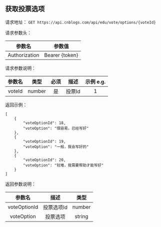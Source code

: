 ## 获取投票选项

请求地址：
`GET https://api.cnblogs.com/api/edu/vote/options/{voteId}`

请求参数头：

|参数名|参数值|
|:---:|:---:|
|Authorization|Bearer {token}|


请求参数说明：

|参数名|类型|必须|描述|示例 e.g.|
|:---:|:---:|:---:|:---:|:---:|
|voteId|number|是|投票Id|1|



返回示例：
```
[
    {
        "voteOptionId": 18,
        "voteOption": "很容易，已经写好"
    },
    {
        "voteOptionId": 19,
        "voteOption": "一般，我会写好的"
    },
    {
        "voteOptionId": 20,
        "voteOption": "较难，我需要帮助才能写好"
    }
]
```
返回参数说明：

|参数名|描述|类型|
|:---:|:---:|:---:|
|voteOptionId|投票选项Id	|number|
|voteOption|投票选项|string|


